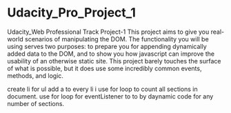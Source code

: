 # Udacity_Pro_Project_1
Udacity_Web Professional Track Project-1
This project aims to give you real-world scenarios of manipulating the DOM. The functionality you will be using serves two purposes: to prepare you for appending dynamically added data to the DOM, and to show you how javascript can improve the usability of an otherwise static site. This project barely touches the surface of what is possible, but it does use some incredibly common events, methods, and logic.

create li for ul 
add a to every li
i use for loop to count all sections in document.
use for loop for eventListener to to by daynamic code for any number of sections.
